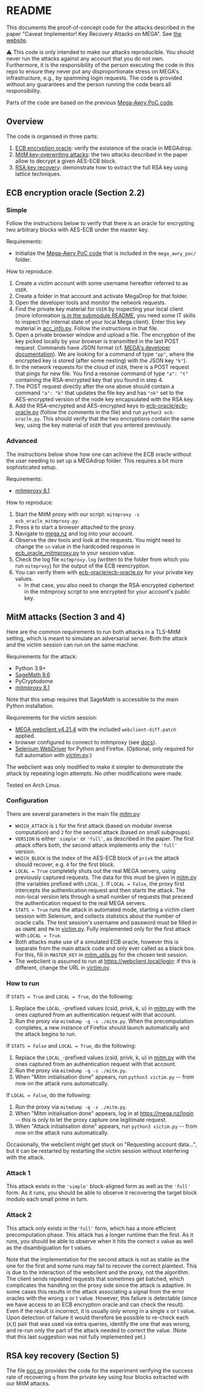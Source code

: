 # README

This documents the proof-of-concept code for the attacks described in the paper "Caveat Implementor! Key Recovery Attacks on MEGA". See [the website](https://mega-tera.github.io).

:warning: This code is only intended to make our attacks reproducible. You should never run the attacks against any account that you do not own. Furthermore, it is the responsibility of the person executing the code in this repo to ensure they never put any disproportionate stress on MEGA's infrastructure, e.g., by spamming login requests. The code is provided without any guarantees and the person running the code bears all responsibility.

Parts of the code are based on the previous [Mega-Awry PoC code](https://github.com/Mega-Awry/attacks-poc).

## Overview

The code is organised in three parts:
1. [ECB encryption oracle](code/ecb-oracle): verify the existence of the oracle in MEGAdrop.
2. [MitM key-overwriting attacks](code/mitm): the two attacks described in the paper allow to decrypt a given AES-ECB block.
3. [RSA key recovery](code/rsa): demonstrate how to extract the full RSA key using lattice techniques. 

## ECB encryption oracle (Section 2.2)

### Simple

Follow the instructions below to verify that there is an oracle for encrypting two arbitrary blocks with AES-ECB under the master key.

Requirements:

- Initialize the [Mega-Awry PoC code](https://github.com/Mega-Awry/attacks-poc) that is included in the `mega_awry_poc/` folder.

How to reproduce:

1. Create a victim account with some username hereafter referred to as `USER`.
2. Create a folder in that account and activate MegaDrop for that folder.
3. Open the developer tools and monitor the network requests.
3. Find the private key material for `USER` by inspecting your local client (more information [is in the submodule README](https://github.com/Mega-Awry/attacks-poc), you need some IT skills to inspect the internal state of your local Mega client). Enter this key material in [acc_info.py](code/ecb-oracle/acc_info_template.py). Follow the instructions in that file.
4. Open a private browser window and upload a file. The encryption of the key picked locally by your browser is transmitted in the last POST request. Commands have JSON format (cf. [MEGA's developer documentation](https://mega.io/doc)). We are looking for a command of type `"pp"`, where the encrypted key is stored (after some nesting) with the JSON key `"k"`).
5. In the network requests for the cloud of `USER`, there is a POST request that pings for new file. You find a resonse command of type `"a": "t"` containing the RSA-encrypted key that you found in step 4.
6. The POST request directly after the one above should contain a command `"a": "k"` that updates the file key and has `"nk"` set to the AES-encrypted version of the node key encapsulated with the RSA key.
7. Add the RSA-encrypted and AES-encrypted keys to [ecb-oracle/ecb-oracle.py](code/ecb-oracle/ecb-oracle.py) (follow the comments in the file) and run `python3 ecb-oracle.py`. This should verify that the two encryptions contain the same key, using the key material of `USER` that you entered previously.

### Advanced

The instructions below show how one can achieve the ECB oracle without the user needing to set up a MEGAdrop folder. This requires a bit more sophisticated setup.

Requirements:

- [mitmproxy 8.1](https://mitmproxy.org/)

How to reproduce:

1. Start the MitM proxy with our script: `mitmproxy -s ecb_oracle_mitmproxy.py`.
2. Press `B` to start a browser attached to the proxy.
3. Navigate to [mega.nz](https://mega.nz) and log into your account.
4. Observe the dev tools and look at the requests. You might need to change the `sn` value in the hardcoded response in [ecb_oracle_mitmproxy.py](code/ecb-oracle/ecb_oracle_mitmproxy.py) to your session value.
5. Check the log file `mitmproxy.log` (written to the folder from which you run `mitmproxy`) for the output of the ECB reencryption.
6. You can verify them with [ecb-oracle/ecb-oracle.py](code/ecb-oracle/ecb-oracle.py) for your private key values.
    - In that case, you also need to change the RSA-encrypted ciphertext in the mitmproxy script to one encrypted for your account's public key.

## MitM attacks (Section 3 and 4)

Here are the common requirements to run both attacks in a TLS-MitM setting, which is meant to simulate an adversarial server. Both the attack and the victim session can run on the same machine.

Requirements for the attack:

- Python 3.9+
- [SageMath 9.6](https://doc.sagemath.org/html/en/installation/index.html)
- PyCryptodome
- [mitmproxy 8.1](https://mitmproxy.org/)

Note that this setup requires that SageMath is accessible to the main Python installation.

Requirements for the victim session:

- [MEGA webclient v4.21.4](https://github.com/meganz/webclient/tree/v4.21.4) with the included `webclient-diff.patch` applied.
- browser configured to connect to mitmproxy (see [docs](https://docs.mitmproxy.org/stable/overview-getting-started/#configure-your-browser-or-device)).
- [Selenium WebDriver](https://www.selenium.dev/documentation/webdriver/getting_started/) for Python and Firefox. (Optional, only required for full automation with [victim.py](code/mitm/victim.py).)

The webclient was only modified to make it simpler to demonstrate the attack by repeating login attempts. No other modifications were made.

Tested on Arch Linux.

### Configuration

There are several parameters in the main file [mitm.py](code/mitm/mitm.py):

- `WHICH_ATTACK` is `1` for the first attack (based on modular inverse computation) and `2` for the second attack (based on small subgroups).
- `VERSION` is either `'simple'` or `'full'`, as described in the paper. The first attack offers both, the second attack implements only the `'full'` version.
- `WHICH_BLOCK` is the index of the AES-ECB block of `privk` the attack should recover, e.g. `0` for the first block.
- `LOCAL = True` completely shuts out the real MEGA servers, using previously captured requests. The data for this must be given in [mitm.py](code/mitm/mitm.py) (the variables prefixed with `LOCAL_`). If `LOCAL = False`, the proxy first intercepts the authentication request and then starts the attack. The non-local version lets through a small number of requests that preceed the authentication request to the real MEGA servers.
- `STATS = True` runs the attack in automated mode, starting a victim client session with Selenium, and collects statistics about the number of oracle calls. The test session's username and password must be filled in as `UNAME` and `PW` in [victim.py](code/mitm/victim.py). Fully implemented only for the first attack with `LOCAL = True`.
- Both attacks make use of a simulated ECB oracle, however this is separate from the main attack code and only ever called as a black box. For this, fill in `MASTER_KEY` in [mitm_utils.py](code/mitm/mitm_utils.py) for the chosen test session.
- The webclient is assumed to run at https://webclient.local/login: if this is different, change the URL in [victim.py](code/mitm/victim.py).

### How to run

If `STATS = True` and `LOCAL = True`, do the following:

1. Replace the `LOCAL_`-prefixed values (csid, privk, k, u) in [mitm.py](code/mitm/mitm.py) with the ones captured from an authentication request with that account.
2. Run the proxy via `mitmdump -q -s ./mitm.py`. When the precomputation completes, a new instance of Firefox should launch automatically and the attack begins to run.

If `STATS = False` and `LOCAL = True`, do the following:

1. Replace the `LOCAL_`-prefixed values (csid, privk, k, u) in [mitm.py](code/mitm/mitm.py) with the ones captured from an authentication request with that account.
2. Run the proxy via `mitmdump -q -s ./mitm.py`.
3. When "Mitm initialisation done" appears, run `python3 victim.py` -- from now on the attack runs automatically.

If `LOCAL = False`, do the following:

1. Run the proxy via `mitmdump -q -s ./mitm.py`.
2. When "Mitm initialisation done" appears, log in at https://mega.nz/login -- this is only to let the proxy capture one legitimate request.
3. When "Attack initialisation done" appears, run `python3 victim.py` -- from now on the attack runs automatically.

Occasionally, the webclient might get stuck on "Requesting account data...", but it can be restarted by restarting the victim session without interfering with the attack.

### Attack 1

This attack exists in the `'simple'` block-aligned form as well as the `'full'` form. As it runs, you should be able to observe it recovering the target block modulo each small prime in turn.

### Attack 2

This attack only exists in the`'full'` form, which has a more efficient precomputation phase. This attack has a longer runtime than the first. As it runs, you should be able to observe when it hits the correct x value as well as the disambiguation for t values.

Note that the implementation for the second attack is not as stable as the one for the first and some runs may fail to recover the correct plaintext. This is due to the interaction of the webclient and the proxy, not the algorithm. The client sends repeated requests that sometimes get batched, which complicates the handling on the proxy side since the attack is adaptive. In some cases this results in the attack associating a signal from the error oracles with the wrong x or t value. However, this failure is detectable (since we have access to an ECB encryption oracle and can check the result). Even if the result is incorrect, it is usually only wrong in a single x or t value. Upon detection of failure it would therefore be possible to re-check each (x,t) pair that was used via extra queries, identify the one that was wrong, and re-run only the part of the attack needed to correct the value. (Note that this last suggestion was not fully implemented yet.)

## RSA key recovery (Section 5)

The file [poc.py](code/rsa/poc.py) provides the code for the experiment verifying the success rate of recovering `q` from the private key using four blocks extracted with our MitM attacks.